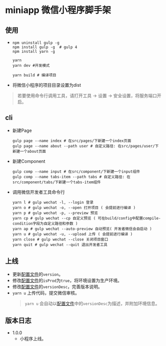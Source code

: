 # miniapp 微信小程序脚手架

## 使用

- ```shell
  npm uninstall gulp -g  
  npm install gulp -g  # gulp 4
  npm install yarn -g

  yarn
  yarn dev #开发模式

  yarn build # 编译项目
  ```

- 将微信小程序的项目目录设置为dist

> 若要使用命令行调用工具，请打开工具 -> 设置 -> 安全设置，将服务端口开启。

## cli

- 新建Page
  ```shell
  gulp page --name index # 在src/pages/下新建一个index页面
  gulp page --name about --path user # 自定义路径: 在src/pages/user/下新建一个about页面
  ```

- 新建Component
  ```shell
  gulp comp --name input # 在src/component/下新建一个input组件
  gulp comp --name tabs-item --path tabs # 自定义路径: 在src/component/tabs/下新建一个tabs-item组件
  ```

- 调用微信开发者工具命令行
  ```shell
  yarn l # gulp wechat -l, --login 登录
  yarn o # gulp wechat -o, --open 打开项目 ( 会提前进行编译 )
  yarn p # gulp wechat -p, --preview 预览
  yarn cp # gulp wechat --cp 自定义预览 ( 可在build/config中配置compile-condition字段为自定义路径和参数 )
  yarn ap # gulp wechat --auto-preview 自动预览( 开发者微信会自启动 )
  yarn u # gulp wechat -u, --upload 上传 ( 会提前进行编译 )
  yarn close # gulp wechat --close 关闭项目窗口
  yarn quit # gulp wechat --quit 退出开发者工具
  ```


## 上线

- 更新[配置文件](src/config.js)的`version`。
- 修改[配置文件](src/config.js)的`isProd`为`true`，将环境设置为生产环境。
- 修改[配置文件](src/config.js)的`versionDesc`，完善版本说明。
- `yarn u` 上传代码，提交微信审核。
  > `yarn u` 会自动以[配置文件](src/config.js)中的`versionDesc`为描述，并附加环境信息。

## 版本日志

- 1.0.0
  - 小程序上线。